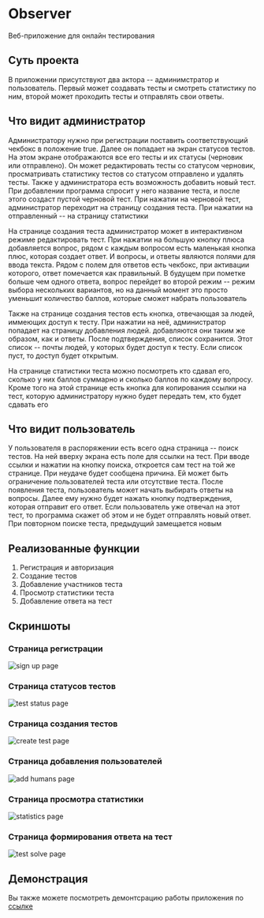# Observer

Веб-приложение для онлайн тестирования

## Суть проекта

В приложении присутствуют два актора -- админимстратор и пользователь. Первый может создавать тесты и смотреть статистику по ним, второй может проходить тесты и отправлять свои ответы.


## Что видит администратор

Администратору нужно при регистрации поставить соответствующий чекбокс в положение true. Далее он попадает на экран статусов тестов. На этом экране отображаются все его тесты и их статусы (черновик или отправлено). Он может редактировать тесты со статусом черновик, просматривать статистику тестов со статусом отправлено и удалять тесты. Также у администратора есть возможность добавить новый тест. При добавлении программа спросит у него название теста, и после этого создаст пустой черновой тест. При нажатии на черновой тест, администратор переходит на страницу создания теста. При нажатии на отправленный -- на страницу статистики


На странице создания теста администратор может в интерактивном режиме редактировать тест. При нажатии на большую кнопку плюса добавляется вопрос, рядом с каждым вопросом есть маленькая кнопка плюс, которая создает ответ. И вопросы, и ответы являются полями для ввода текста. Рядом с полем для ответов есть чекбокс, при активации которого, ответ помечается как правильный. В будущем при пометке больше чем одного ответа, вопрос перейдет во второй  режим -- режим выбора нескольких вариантов, но на данный момент это просто уменьшит количество баллов, которые сможет набрать пользователь


Также на странице создания тестов есть кнопка, отвечающая за людей, иммеющих доступ к тесту. При нажатии на неё, администратор попадает на страницу добавления людей. добавляются они таким же образом, как и ответы. После подтверждения, список сохранится. Этот список -- почты людей, у которых будет доступ к тесту. Если список пуст, то доступ будет открытым.


На странице статистики теста можно посмотреть кто сдавал его, сколько у них баллов суммарно и сколько баллов по каждому вопросу. Кроме того на этой странице есть кнопка для копирования ссылки на тест, которую администратору нужно будет передать тем, кто будет сдавать его


## Что видит пользователь

У пользователя в распоряжении есть всего одна страница -- поиск тестов. На ней вверху экрана есть поле для ссылки на тест. При вводе ссылки и нажатии на кнопку поиска, откроется сам тест на той же странице. При неудаче будет сообщена причина. Ей может быть ограничение пользователей теста или отсутствие теста. После появления теста, пользователь может начать выбирать ответы на вопросы. Далее ему нужно будет нажать кнопку подтверждения, которая отправит его ответ. Если пользователь уже отвечал на этот тест, то программа скажет об этом и не будет отправлять новый ответ. При повторном поиске теста, предыдущий замещается новым

## Реализованные функции

1. Регистрация и авторизация
2. Создание тестов
3. Добавление участников теста
4. Просмотр статистики теста
5. Добавление ответа на тест

## Скриншоты

### Страница регистрации
![sign up page](https://github.com/VVan228/observer/blob/main/readme_data/sign_up.png)
### Страница статусов тестов
![test status page](https://github.com/VVan228/observer/blob/main/readme_data/test_status.png)
### Страница создания тестов
![create test page](https://github.com/VVan228/observer/blob/main/readme_data/create_test.png)
### Страница добавления пользователей
![add humans page](https://github.com/VVan228/observer/blob/main/readme_data/add_humans.png)
### Страница просмотра статистики
![statistics page](https://github.com/VVan228/observer/blob/main/readme_data/statistics.png)
### Страница формирования ответа на тест
![test solve page](https://github.com/VVan228/observer/blob/main/readme_data/test_solve.png)

## Демонстрация
Вы также можете посмотреть демонтсрацию работы приложения по [ссылке](https://raw.githubusercontent.com/VVan228/observer/main/readme_data/demonstration.mp4)
